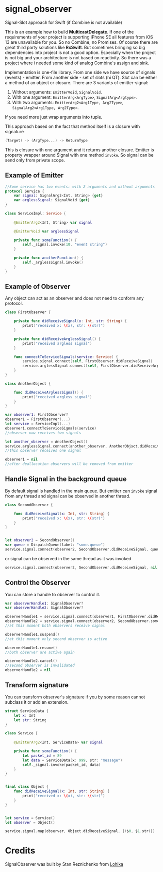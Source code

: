 # signal_observer
Signal-Slot approach for Swift (if Combine is not available)

This is an example how to build **MulticastDelegate**. If one of the requirements of your project is supporting iPhone SE
all features from iOS 13 are unavailable for you. So no Combine, no Promises. Of course there are great third party solutions
like **RxSwift**. But sometimes bringing so big dependencies into project is not a good option. Especially when the project is
not big and your architecture is not based on reactivity. So there was a project where i needed some kind of analog 
Combine's [assign](https://developer.apple.com/documentation/combine/just/assign(to:on:)) and [sink](https://developer.apple.com/documentation/combine/just/sink(receivevalue:)).

Implementation is one-file library. From one side we have source of signals (events) - emitter. From another side - set of slots (hi QT).
Slot can be either a method of an object or closure. There are 3 variants of emitter-signal:
1. Without arguments: `EmitterVoid`, `SignalVoid`.
2. With one argument: `EmitterArg<ArgType>`, `SignalArg<Argtype>`.
3. With two arguments: `EmitterArg2<Arg1Type, Arg2Type>`, `SignalArg2<Arg1Type, Arg2Type>`.

If you need more just wrap arguments into tuple.

This approach based on the fact that method itself is a closure
with signature 
```swift
(Target) -> (ArgType...) -> ReturnType
``` 
This is closure with one argument and it returns another closure. 
Emitter is property wrapper around Signal with one method `invoke`. So signal can be send only from private scope. 

Example of Emitter
------------
```swift
//Some service has two events: with 2 arguments and without arguments
protocol Service {
	var signal: SignalArg2<Int, String> {get}
	var arglessSignal: SignalVoid {get}
}

class ServiceImpl: Service {
		
	@EmitterArg2<Int, String> var signal

	@EmitterVoid var arglessSignal

	private func someFunction() {
		self._signal.invoke(10, "event string")
	}

	private func anotherFunction() {
		self._arglessSignal.invoke()
	}
}
``` 

Example of Observer
------------
Any object can act as an observer and does not need to conform any protocol.
```swift
class FirstObserver {

	private func didReceiveSignal(x: Int, str: String) {
		print("received x: \(x), str: \(str)")
	}

	private func didReceiveArglessSignal() {
		print("received argless signal")
	}

	func connectToServiceSignals(service: Service) {
		service.signal.connect(self, FirstObserver.didReceiveSignal)
		service.arglessSignal.connect(self, FirstObserver.didReceiveArglessSignal)
	}
}

class AnotherObject {

	func didReceiveArglessSignal() {
		print("received argless signal")
	}
}

var observer1: FirstObserver?
observer1 = FirstObserver(...)
let service = ServiceImpl(...)
observer1.connectToServiceSignals(service)
//observer now receives two signals

let another_observer = AnotherObject()
service.arglessSignal.connect(another_observer, AnotherObjsct.didReceiveArglessSignal)
//this observer receives one signal

observer1 = nil
//after deallocation observers will be removed from emitter
```

Handle Signal in the background queue
------------
By default signal is handled in the main queue. But emitter can `invoke` signal from any thread and signal can be observed in another thread.
```swift
class SecondObserver {

	func didReceiveSignal(x: Int, str: String) {
		print("received x: \(x), str: \(str)")
	}
}


let observer2 = SecondObserver()
var queue = DispatchQueue(label: "some.queue")
service.signal.connect(observer2, SecondObserver.didReceiveSignal, queue)

```
or signal can be observed in the same thread as it was invoked
```swift
service.signal.connect(observer2, SecondObserver.didReceiveSignal, nil)

```

Control the Observer
------------
You can store a handle to observer to control it.
```swift
var observerHandle1: SignalObserver? 
var observerHandle2: SignalObserver? 

observerHandle1 = service.signal.connect(observer1, FirstObserver.didReceiveSignal, queue)
observerHandle2 = service.signal.connect(observer2, SecondObserver.someFunctionWithTwoArgumentsIntAndString)
//at this moment both observers receive signal

observerHandle1.suspend()
//at this moment only second observer is active

observerHandle1.resume()
//both observer are active again

observerHandle2.cancel()
//second observer is invalidated
observerHandle2 = nil

```

Transform signature
------------
You can transform observer's signature if you by some reason cannot subclass it or add an extension.
```swift
struct ServiceData {
	let x: Int
	let str: String
}

class Service {
		
	@EmitterArg2<Int, ServiceData> var signal

	private func someFunction() {
		let packet_id = 89
		let data = ServiceData(x: 999, str: "message")
		self._signal.invoke(packet_id, data)
	}
}


final class Object {
	func didReceiveSignal(x: Int, str: String) {
		print("received x: \(x), str: \(str)")
	}
}


let service = Service()
let observer = Object()

service.signal.map(observer, Object.didReceiveSignal, {($0, $1.str)})
```
Credits
=======
SignalObserver was built by Stan Reznichenko from [Lohika](www.lohika.com.ua) 

